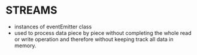 # STREAMS

- instances of eventEmitter class
- used to process data piece by piece without completing the whole read or write operation and therefore without keeping track all data in memory.
